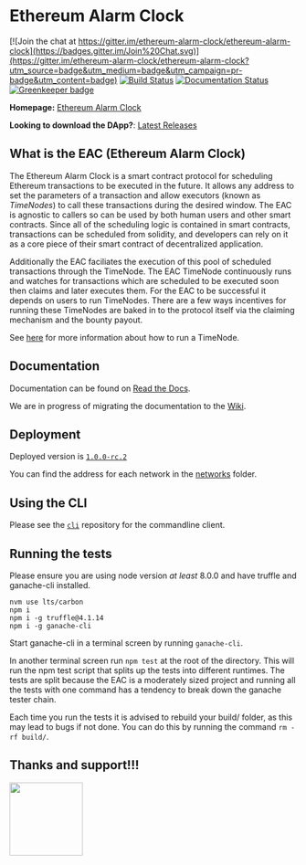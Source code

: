 # Ethereum Alarm Clock

[![Join the chat at https://gitter.im/ethereum-alarm-clock/ethereum-alarm-clock](https://badges.gitter.im/Join%20Chat.svg)](https://gitter.im/ethereum-alarm-clock/ethereum-alarm-clock?utm_source=badge&utm_medium=badge&utm_campaign=pr-badge&utm_content=badge)
[![Build Status](https://travis-ci.org/ethereum-alarm-clock/ethereum-alarm-clock.svg?branch=master)](https://travis-ci.org/chronologic/ethereum-alarm-clock)
[![Documentation Status](https://readthedocs.org/projects/ethereum-alarm-clock/badge/?version=latest)](http://ethereum-alarm-clock.readthedocs.io/en/latest/?badge=latest) [![Greenkeeper badge](https://badges.greenkeeper.io/ethereum-alarm-clock/ethereum-alarm-clock.svg)](https://greenkeeper.io/)


__Homepage:__ [Ethereum Alarm Clock](http://www.ethereum-alarm-clock.com/)

__Looking to download the DApp?__: [Latest Releases](https://github.com/Hotcooldev/eth-alarm-clock-dapp/releases)

## What is the EAC (Ethereum Alarm Clock)

The Ethereum Alarm Clock is a smart contract protocol for scheduling Ethereum transactions 
to be executed in the future. It allows any address to set the parameters of a transaction and 
allow executors (known as _TimeNodes_) to call these transactions during the desired window. 
The EAC is agnostic to callers so can be used by both human users and other smart contracts. 
Since all of the scheduling logic is contained in smart contracts, transactions can be scheduled 
from solidity, and developers can rely on it as a core piece of their smart contract of decentralized application.

Additionally the EAC faciliates the execution of this pool of scheduled transactions through the TimeNode. 
The EAC TimeNode continuously runs and watches for transactions which are scheduled to be executed soon 
then claims and later executes them. For the EAC to be successful it depends on users to run TimeNodes. 
There are a few ways incentives for running these TimeNodes are baked in to the protocol itself via the claiming
mechanism and the bounty payout.

See [here](https://blog.chronologic.network/how-to-prove-day-ownership-to-be-a-timenode-3dc1333c74ef) for more information about how to run a TimeNode.

## Documentation

Documentation can be found on [Read the Docs](https://ethereum-alarm-clock.readthedocs.io/en/latest/).

We are in progress of migrating the documentation to the [Wiki](https://github.com/ethereum-alarm-clock/ethereum-alarm-clock/wiki).

## Deployment

Deployed version is [`1.0.0-rc.2`](https://github.com/ethereum-alarm-clock/ethereum-alarm-clock/releases/tag/v1.0.0-rc.2)

You can find the address for each network in the [networks](https://github.com/ethereum-alarm-clock/ethereum-alarm-clock/tree/master/networks/) folder. 

## Using the CLI

Please see the [`cli`](https://github.com/ethereum-alarm-clock/cli) repository for the commandline client.

## Running the tests

Please ensure you are using node version _at least_ 8.0.0 and have truffle and ganache-cli installed.

```
nvm use lts/carbon
npm i
npm i -g truffle@4.1.14 
npm i -g ganache-cli
```

Start ganache-cli in a terminal screen by running `ganache-cli`.

In another terminal screen run `npm test` at the root of the directory. This will run the npm test script that 
splits up the tests into different runtimes. The tests are split because the EAC is a moderately sized project and 
running all the tests with one command has a tendency to break down the ganache tester chain.

Each time you run the tests it is advised to rebuild your build/ folder, as this may lead to bugs if not done. You 
can do this by running the command `rm -rf build/`.

## Thanks and support!!!
[<img src="https://s3.amazonaws.com/chronologic.network/ChronoLogic_logo.svg" width="128px">](https://github.com/Hotcooldev)

